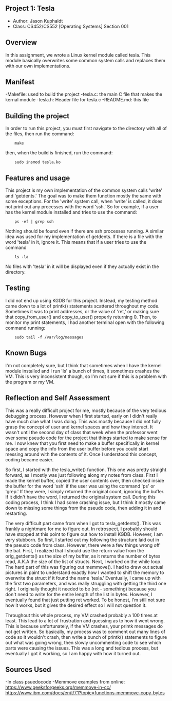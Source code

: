 ## Project 1: Tesla

* Author: Jason Kuphaldt
* Class: CS452/CS552 [Operating Systems] Section 001

## Overview

In this assignment, we wrote a Linux kernel module called tesla. This module
basically overwrites some common system calls and replaces them with our own
implementations.

## Manifest

-Makefile: used to build the project
-tesla.c: the main C file that makes the kernal module
-tesla.h: Header file for tesla.c
-README.md: this file

## Building the project

In order to run this project, you must first navigate to the directory
with all of the files, then run the command:

```
	make
```
then, when the build is finished, run the command:

```
	sudo insmod tesla.ko
```


## Features and usage

This project is my own implementation of the common system calls 'write' and
'getdents.' The goal was to make them function mostly the same with some
exceptions. For the 'write' system call, when 'write' is called, it does not
print out any processes with the word 'ssh.' So for example, if a user has the 
kernel module installed and tries to use the command:

```
	ps -ef | grep ssh
```
Nothing should be found even if there are ssh processes running.
A similar idea was used for my implementation of getdents. If there is a file
with the word 'tesla' in it, ignore it. This means that if a user tries to use
the command

```
	ls -la
```
No files with 'tesla' in it will be displayed even if they actually exist in the
directory.

## Testing

I did not end up using KGDB for this project. Instead, my testing method came down
to a lot of printk() statements scattered throughout my code. Sometimes it was
to print addresses, or the value of 'ret,' or making sure that copy_from_user()
and copy_to_user() properly returning 0. Then, to monitor my print statements,
I had another terminal open with the following command running:

```
	sudo tail -f /var/log/messages
```


## Known Bugs

I'm not completely sure, but I think that sometimes when I have the kernel module
installed and I run 'ls' a bunch of times, it sometimes crashes the VM. This is
very inconsistent though, so I'm not sure if this is a problem with the program
or my VM.

## Reflection and Self Assessment

This was a really difficult project for me, mostly because of the very tedious
debugging process. However when I first started, early on I didn't really have much
clue what I was doing. This was mostly because I did not fully grasp the concept
of user and kernel spaces and how they interact. It wasn't until the second day
of class that week when the professor went over some pseudo code for the project
that things started to make sense for me. I now knew that you first need to make
a buffer specifically in kernel space and copy the info from the user buffer before 
you could start messing around with the contents of it. Once I understood this
concept, coding became easier.

So first, I started with the tesla_write() function. This one was pretty straight
forward, as I mostly was just following along my notes from class. First I made
the kernel buffer, copied the user contents over, then checked inside the buffer
for the word 'ssh' if the user was using the command 'ps' or 'grep.' If they were,
I simply returned the original count, ignoring the buffer. If it didn't have the
word, I returned the original system call. During this coding process, I think
I had some crashing issue, but I think it mostly came down to missing some things
from the pseudo code, then adding it in and restarting.

The very difficult part came from when I got to tesla_getdents(). This was frankly
a nightmare for me to figure out. In retrospect, I probably should have stopped
at this point to figure out how to install KGDB. However, I am very stubborn. So
first, I started out my following the structure laid out in the pseudo code from 
class. However, there were a few things wrong off the bat. First, I realized that I
should use the return value from the orig_getdents() as the size of my buffer, as
it returns the number of bytes read, A.K.A the size of the list of structs. Next,
I worked on the while loop. The hard part of this was figuring out memmove().
I had to draw out actual pictures in paint to understand exactly how I wanted to
shift the memory to overwrite the struct if it found the name 'tesla.' Eventually,
I came up with the first two parameters, and was really struggling with getting the
third one right. I originally thought it needed to be (ret - something) because you
don't need to write for the entire length of the list in bytes. However, I eventually
found that just putting ret worked. To be honest, I'm still not sure how it works,
but it gives the desired effect so I will not question it.

Throughout this whole process, my VM crashed probably a 100 times at least. This lead
to a lot of frustration and guessing as to how it went wrong. This is because
unfortunately, if the VM crashes, your printk messages do not get written. So basically,
my process was to comment out many lines of code so it wouldn't crash, then write a
bunch of printk() statements to figure out what was going wrong, then slowly uncommenting
code to see which parts were causing the issues. This was a long and tedious process,
but eventually I got it working, so I am happy with how it turned out.

## Sources Used

-In class psuedocode
-Memmove examples from online:
https://www.geeksforgeeks.org/memmove-in-cc/
https://www.ibm.com/docs/en/i/7.1?topic=functions-memmove-copy-bytes